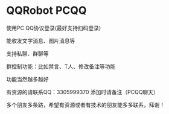 # QQRobot PCQQ
使用PC QQ协议登录(最好支持扫码登录)

能收发文字消息、图片消息等

支持私聊、群聊等

群控制功能：比如禁言、T人、修改备注等功能

功能当然越多越好

有资源的请联系QQ：3305999370  添加时请备注（PCQQ聊天）

多个朋友多条路，希望有资源或者有技术的朋友能多多联系，拜谢！
